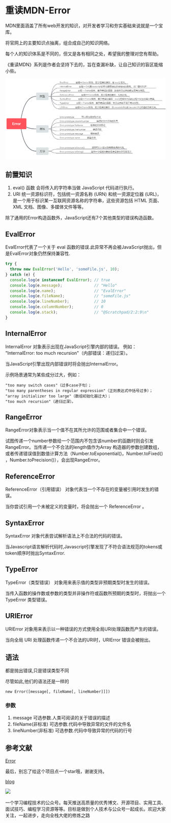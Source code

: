 # 重读MDN-Error

MDN里面涵盖了所有web开发的知识，对开发者学习和夯实基础来说就是一个宝库。

将官网上的主要知识点抽离，组合成自己的知识网络。

每个人的知识体系是不同的，但又是各有相同之处，希望我的整理对您有帮助。

《重读MDN》系列是作者会坚持下去的，旨在查漏补缺，让自己知识的盲区能缩小些。

![avatar](../public/error.png)

## 前置知识
1. eval() 函数
会将传入的字符串当做 JavaScript 代码进行执行。
2. URI
统一资源标识符，包括统一资源名称 (URN) 和统一资源定位器 (URL)，是一个用于标识某一互联网资源名称的字符串，这些资源包括 HTML 页面、XML 文档、图像、多媒体文件等等。

除了通用的Error构造函数外，JavaScript还有7个其他类型的错误构造函数。
## EvalError

EvalError代表了一个关于 eval 函数的错误.此异常不再会被JavaScript抛出，但是EvalError对象仍然保持兼容性.

```js
try {
  throw new EvalError('Hello', 'someFile.js', 10);
} catch (e) {
  console.log(e instanceof EvalError); // true
  console.log(e.message);              // "Hello"
  console.log(e.name);                 // "EvalError"
  console.log(e.fileName);             // "someFile.js"
  console.log(e.lineNumber);           // 10
  console.log(e.columnNumber);         // 0
  console.log(e.stack);                // "@Scratchpad/2:2:9\n"
}
```

## InternalError
InternalError 对象表示出现在JavaScript引擎内部的错误。 例如： "InternalError: too much recursion"（内部错误：递归过深）。

当JavaScript引擎出现内部错误时将会抛出InternalError。

示例场景通常为某些成分过大，例如：

```
"too many switch cases"（过多case子句）；
"too many parentheses in regular expression"（正则表达式中括号过多）；
"array initializer too large"（数组初始化器过大）；
"too much recursion"（递归过深）。
```
## RangeError
RangeError对象表示当一个值不在其所允许的范围或者集合中一个错误。

试图传递一个number参数给一个范围内不包含该number的函数时则会引发RangeError。当传递一个不合法的length值作为Array 构造器的参数创建数组，或者传递错误值到数值计算方法（Number.toExponential()，Number.toFixed() ，Number.toPrecision()），会出现RangeError。

## ReferenceError
ReferenceError（引用错误） 对象代表当一个不存在的变量被引用时发生的错误。

当你尝试引用一个未被定义的变量时，将会抛出一个 ReferenceError 。

## SyntaxError
SyntaxError 对象代表尝试解析语法上不合法的代码的错误。

当Javascript语言解析代码时,Javascript引擎发现了不符合语法规范的tokens或token顺序时抛出SyntaxError.

## TypeError
TypeError（类型错误） 对象用来表示值的类型非预期类型时发生的错误。

当传入函数的操作数或参数的类型并非操作符或函数所预期的类型时，将抛出一个 TypeError 类型错误。

## URIError
URIError 对象用来表示以一种错误的方式使用全局URI处理函数而产生的错误。

当向全局 URI 处理函数传递一个不合法的URI时，URIError 错误会被抛出。

## 语法
都是抛出错误,只是错误类型不同

尽管如此,他们的语法还是一样的
```
new Error([message[, fileName[, lineNumber]]])
```
### 参数
1. message
可选参数.人类可阅读的关于错误的描述
2. fileName(非标准)
可选参数.代码中导致异常的文件的文件名
3. lineNumber(非标准)
可选参数.代码中导致异常的代码的行号

## 参考文献
[Error](https://developer.mozilla.org/zh-CN/docs/Web/JavaScript/Reference/Global_Objects/Error)

最后，别忘了给这个项目点一个star哦，谢谢支持。

[blog](https://github.com/qiufeihong2018/vuepress-blog)

![](https://images.qiufeihong.top/%E6%89%AB%E7%A0%81_%E6%90%9C%E7%B4%A2%E8%81%94%E5%90%88%E4%BC%A0%E6%92%AD%E6%A0%B7%E5%BC%8F-%E5%BE%AE%E4%BF%A1%E6%A0%87%E5%87%86%E7%BB%BF%E7%89%88.png)

一个学习编程技术的公众号。每天推送高质量的优秀博文、开源项目、实用工具、面试技巧、编程学习资源等等。目标是做到个人技术与公众号一起成长。欢迎大家关注，一起进步，走向全栈大佬的修炼之路